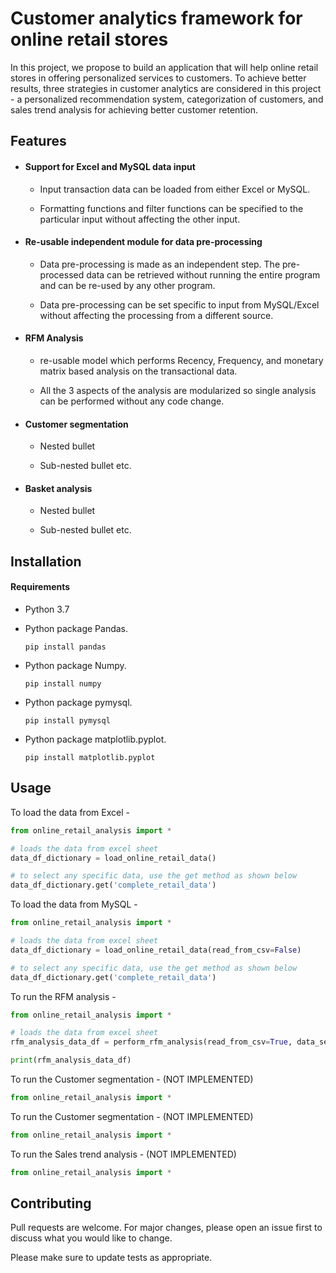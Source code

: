 # Customer analytics framework for online retail stores

In this project, we propose to build an application that will help online retail stores in offering personalized services to customers. To achieve better results, three strategies in customer analytics are considered in this project - a personalized recommendation system, categorization of customers, and sales trend analysis for achieving better customer retention.

## Features
 * #### Support for Excel and MySQL data input

      * Input transaction data can be loaded from either Excel or MySQL.

      * Formatting functions and filter functions can be specified to the particular input without affecting the other input.

 * #### Re-usable independent module for data pre-processing

      * Data pre-processing is made as an independent step. The pre-processed data can be retrieved without running the entire program and can be re-used by any other program.

      * Data pre-processing can be set specific to input from MySQL/Excel without affecting the processing from a different source.


 * #### RFM Analysis

      * re-usable model which performs Recency, Frequency, and monetary matrix based analysis on the transactional data.

      * All the 3 aspects of the analysis are modularized so single analysis can be performed without any code change.

 * #### Customer segmentation

      * Nested bullet

      * Sub-nested bullet etc.

 * #### Basket analysis

      * Nested bullet

      * Sub-nested bullet etc.

## Installation

#### Requirements

* Python 3.7
* Python package Pandas. 

   ```pip install pandas```

* Python package Numpy. 

   ```pip install numpy```

* Python package pymysql. 

   ```pip install pymysql```

* Python package matplotlib.pyplot.

   ```pip install matplotlib.pyplot```

## Usage

To load the data from Excel - 
```python
from online_retail_analysis import *

# loads the data from excel sheet
data_df_dictionary = load_online_retail_data()

# to select any specific data, use the get method as shown below
data_df_dictionary.get('complete_retail_data')

```

To load the data from MySQL - 

```python
from online_retail_analysis import *

# loads the data from excel sheet
data_df_dictionary = load_online_retail_data(read_from_csv=False)

# to select any specific data, use the get method as shown below
data_df_dictionary.get('complete_retail_data')
```

To run the RFM analysis - 
```python
from online_retail_analysis import *

# loads the data from excel sheet
rfm_analysis_data_df = perform_rfm_analysis(read_from_csv=True, data_set_name="complete_retail_data")

print(rfm_analysis_data_df)
```

To run the Customer segmentation - (NOT IMPLEMENTED)
```python
from online_retail_analysis import *
```

To run the Customer segmentation - (NOT IMPLEMENTED)
```python
from online_retail_analysis import *
```

To run the Sales trend analysis - (NOT IMPLEMENTED)
```python
from online_retail_analysis import *
```

## Contributing
Pull requests are welcome. For major changes, please open an issue first to discuss what you would like to change.

Please make sure to update tests as appropriate.
